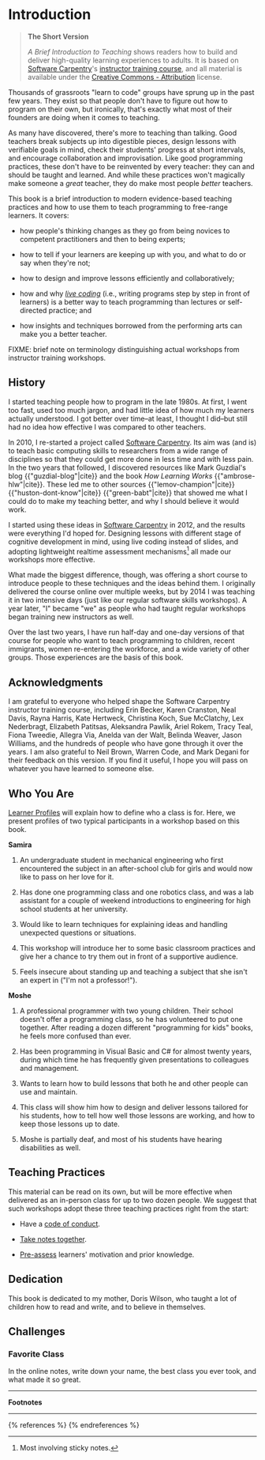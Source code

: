 # Introduction

> **The Short Version**
>
> *A Brief Introduction to Teaching* shows readers how to build and
> deliver high-quality learning experiences to adults.  It is based on
> [Software Carpentry](swc-site)'s [instructor training
> course][swc-training], and all material is available under the
> [Creative Commons - Attribution][license] license.

Thousands of grassroots "learn to code" groups have sprung up in the
past few years.  They exist so that people don't have to figure out
how to program on their own, but ironically, that's exactly what most
of their founders are doing when it comes to teaching.

As many have discovered, there's more to teaching than talking.  Good
teachers break subjects up into digestible pieces, design lessons with
verifiable goals in mind, check their students' progress at short
intervals, and encourage collaboration and improvisation.  Like good
programming practices, these don't have to be reinvented by every
teacher: they can and should be taught and learned.  And while these
practices won't magically make someone a *great* teacher, they do make
most people *better* teachers.

This book is a brief introduction to modern evidence-based teaching
practices and how to use them to teach programming to free-range
learners.  It covers:

*   how people's thinking changes as they go from being novices to
    competent practitioners and then to being experts;

*   how to tell if your learners are keeping up with you, and what to
    do or say when they're not;

*   how to design and improve lessons efficiently and collaboratively;

*   how and why _[live coding](/live/)_ (i.e., writing programs step by
    step in front of learners) is a better way to teach programming
    than lectures or self-directed practice; and

*   how insights and techniques borrowed from the performing arts can
    make you a better teacher.

FIXME: brief note on terminology distinguishing actual workshops from
instructor training workshops.

## History

I started teaching people how to program in the late 1980s.  At first,
I went too fast, used too much jargon, and had little idea of how much
my learners actually understood.  I got better over time–at least, I
thought I did–but still had no idea how effective I was compared to
other teachers.

In 2010, I re-started a project called [Software Carpentry](swc-site).
Its aim was (and is) to teach basic computing skills to researchers
from a wide range of disciplines so that they could get more done in
less time and with less pain.  In the two years that followed, I
discovered resources like Mark Guzdial's blog {{"guzdial-blog"|cite}}
and the book *How Learning Works* {{"ambrose-hlw"|cite}}.  These led
me to other sources {{"lemov-champion"|cite}}
{{"huston-dont-know"|cite}} {{"green-babt"|cite}} that showed me what
I could do to make my teaching better, and why I should believe it
would work.

I started using these ideas in [Software Carpentry](swc-site) in 2012,
and the results were everything I'd hoped for.  Designing lessons with
different stage of cognitive development in mind, using live coding
instead of slides, and adopting lightweight realtime assessment
mechanisms[^1] all made our workshops more effective.

What made the biggest difference, though, was offering a short course
to introduce people to these techniques and the ideas behind them.  I
originally delivered the course online over multiple weeks, but by
2014 I was teaching it in two intensive days (just like our regular
software skills workshops).  A year later, "I" became "we" as people
who had taught regular workshops began training new instructors as
well.

Over the last two years, I have run half-day and one-day versions of
that course for people who want to teach programming to children,
recent immigrants, women re-entering the workforce, and a wide variety
of other groups.  Those experiences are the basis of this book.

## Acknowledgments

I am grateful to everyone who helped shape the Software Carpentry
instructor training course, including Erin Becker, Karen Cranston,
Neal Davis, Rayna Harris, Kate Hertweck, Christina Koch, Sue
McClatchy, Lex Nederbragt, Elizabeth Patitsas, Aleksandra Pawlik,
Ariel Rokem, Tracy Teal, Fiona Tweedie, Allegra Via, Anelda van der
Walt, Belinda Weaver, Jason Williams, and the hundreds of people who
have gone through it over the years.  I am also grateful to Neil
Brown, Warren Code, and Mark Degani for their feedback on this
version.  If you find it useful, I hope you will pass on whatever you
have learned to someone else.

## Who You Are

[Learner Profiles](/lessons/#learner-profiles) will explain how to
define who a class is for.  Here, we present profiles of two typical
participants in a workshop based on this book.

**Samira**

1.  An undergraduate student in mechanical engineering who first
    encountered the subject in an after-school club for girls and
    would now like to pass on her love for it.

2.  Has done one programming class and one robotics class, and was a
    lab assistant for a couple of weekend introductions to engineering
    for high school students at her university.

3.  Would like to learn techniques for explaining ideas and handling
    unexpected questions or situations.
    
4.  This workshop will introduce her to some basic classroom practices
    and give her a chance to try them out in front of a supportive
    audience.

5.  Feels insecure about standing up and teaching a subject that she
    isn't an expert in ("I'm not a professor!").

**Moshe**

1.  A professional programmer with two young children.  Their school
    doesn't offer a programming class, so he has volunteered to put
    one together.  After reading a dozen different "programming for
    kids" books, he feels more confused than ever.

2.  Has been programming in Visual Basic and C# for almost twenty
    years, during which time he has frequently given presentations to
    colleagues and management.

3.  Wants to learn how to build lessons that both he and other people
    can use and maintain.

4.  This class will show him how to design and deliver lessons
    tailored for his students, how to tell how well those lessons are
    working, and how to keep those lessons up to date.

5.  Moshe is partially deaf, and most of his students have hearing
    disabilities as well.

## Teaching Practices

This material can be read on its own, but will be more effective when
delivered as an in-person class for up to two dozen people.  We
suggest that such workshops adopt these three teaching practices right
from the start:

*   Have a [code of conduct](/practices/#conduct).

*   [Take notes together](/practices/#notes).

*   [Pre-assess](/practices/#assess) learners' motivation and prior
    knowledge.

## Dedication

This book is dedicated to my mother, Doris Wilson, who taught a lot of
children how to read and write, and to believe in themselves.

## Challenges

### Favorite Class

In the online notes, write down your name, the best class you ever
took, and what made it so great.

---

**Footnotes**

[^1]: Most involving sticky notes.

----

{% references %} {% endreferences %}

[license]: /license/
[swc-site]: http://software-carpentry.org
[swc-training]: https://swcarpentry.github.io/instructor-training/
